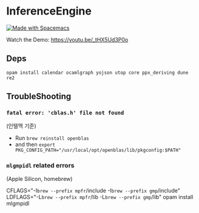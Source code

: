 # InferenceEngine

<a href="https://develop.spacemacs.org"><img src="https://cdn.rawgit.com/syl20bnr/spacemacs/442d025779da2f62fc86c2082703697714db6514/assets/spacemacs-badge.svg" alt="Made with Spacemacs"></a>

Watch the Demo: https://youtu.be/_tHX5Ud3P0o

## Deps

`opam install calendar ocamlgraph yojson utop core ppx_deriving dune re2`

## TroubleShooting

### `fatal error: 'cblas.h' file not found`

(인텔맥 기준)

- Run `brew reinstall openblas`
- and then `export PKG_CONFIG_PATH="/usr/local/opt/openblas/lib/pkgconfig:$PATH"`

### `mlgmpidl` related errors

(Apple Silicon, homebrew)

CFLAGS="-I`brew --prefix mpfr`/include -I`brew --prefix gmp`/include" LDFLAGS="-L`brew --prefix mpfr`/lib -L`brew --prefix gmp`/lib" opam install mlgmpidl
